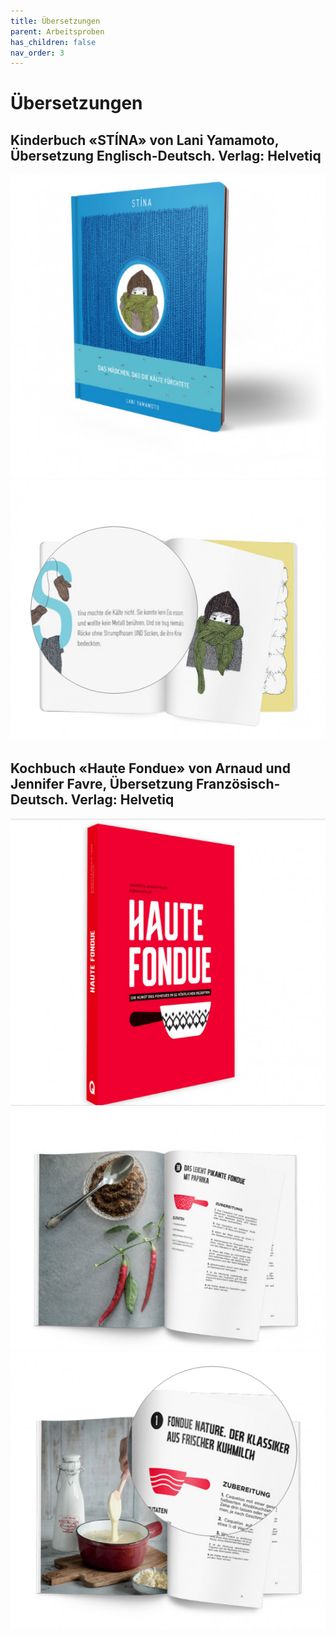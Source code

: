 ```yaml
---
title: Übersetzungen
parent: Arbeitsproben
has_children: false
nav_order: 3
---
```


# Übersetzungen

## Kinderbuch «STÍNA» von Lani Yamamoto, Übersetzung Englisch-Deutsch. Verlag: Helvetiq

<img src="images/works3/stina-1.png" loading="lazy" alt="" width="512">
<img src="images/works3/stina-2.png" loading="lazy" alt="" width="512">

## Kochbuch «Haute Fondue» von Arnaud und Jennifer Favre, Übersetzung Französisch-Deutsch. Verlag: Helvetiq

<img src="images/works3/hautefondue-1.png" loading="lazy" alt="" width="512">
<img src="images/works3/hautefondue-2.png" loading="lazy" alt="" width="512">
<img src="images/works3/hautefondue-3.png" loading="lazy" alt="" width="512">
